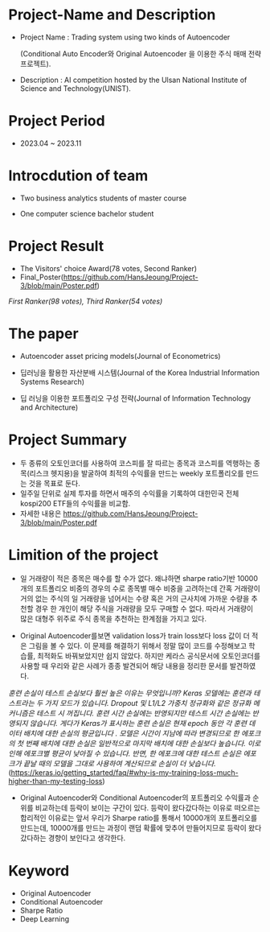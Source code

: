 # Project-Name and Description
- Project Name : Trading system using two kinds of Autoencoder

  (Conditional Auto Encoder와 Original Autoencoder 을 이용한 주식 매매 전략 프로젝트).
  
- Description : AI competition hosted by the Ulsan National Institute of Science and Technology(UNIST).

# Project Period
- 2023.04 ~ 2023.11

# Introcdution of team
- Two business analytics students of  master course

- One computer science bachelor student

# Project Result
- The Visitors' choice Award(78 votes, Second Ranker)
- Final_Poster(https://github.com/HansJeoung/Project-3/blob/main/Poster.pdf)

*First Ranker(98 votes), Third Ranker(54 votes)*

# The paper
- Autoencoder asset pricing models(Journal of Econometrics)

- 딥러닝을 활용한 자산분배 시스템(Journal of the Korea Industrial Information Systems Research)

- 딥 러닝을 이용한 포트폴리오 구성 전략(Journal of Information Technology and Architecture)

# Project Summary
- 두 종류의 오토인코더를 사용하여 코스피를 잘 따르는 종목과 코스피를 역행하는 종목(리스크 헷지용)을 발굴하여 최적의 수익률을 만드는 weekly 포트폴리오를 만드는 것을 목표로 둔다.
- 일주일 단위로 실제 투자를 하면서 매주의 수익률을 기록하여 대한민국 전체 kospi200 ETF들의 수익률을 비교함. 
- 자세한 내용은 https://github.com/HansJeoung/Project-3/blob/main/Poster.pdf

# Limition of the project
- 일 거래량이 적은 종목은 매수를 할 수가 없다. 왜냐하면 sharpe ratio기반 10000개의 포트폴리오 비중의 경우의 수로 종목별 매수 비중을 고려하는데 간혹 거래량이 거의 없는 주식의 일 거래량을 넘어서는 수량 혹은 거의 근사치에 가까운 수량을 추천할 경우 한 개인이 해당 주식을 거래량을 모두 구매할 수 없다. 따라서 거래량이 많은 대형주 위주로 주식 종목을 추천하는 한계점을 가지고 있다.

- Original Autoencoder를보면 validation loss가 train loss보다 loss 값이 더 적은 그림을 볼 수 있다. 이 문제를 해결하기 위해서 정말 많이 코드를 수정해보고 학습률, 최적화도 바꿔보았지만 쉽지 않았다. 하지만 케라스 공식문서에 오토인코더를 사용할 때 우리와 같은 사례가 종종 발견되어 해당 내용을 정리한 문서를 발견하였다.

*훈련 손실이 테스트 손실보다 훨씬 높은 이유는 무엇입니까?
Keras 모델에는 훈련과 테스트라는 두 가지 모드가 있습니다. Dropout 및 L1/L2 가중치 정규화와 같은 정규화 메커니즘은 테스트 시 꺼집니다. 훈련 시간 손실에는 반영되지만 테스트 시간 손실에는 반영되지 않습니다.
게다가 Keras가 표시하는 훈련 손실은 현재 epoch 동안 각 훈련 데이터 배치에 대한 손실의 평균입니다 . 모델은 시간이 지남에 따라 변경되므로 한 에포크의 첫 번째 배치에 대한 손실은 일반적으로 마지막 배치에 대한 손실보다 높습니다. 이로 인해 에포크별 평균이 낮아질 수 있습니다. 반면, 한 에포크에 대한 테스트 손실은 에포크가 끝날 때의 모델을 그대로 사용하여 계산되므로 손실이 더 낮습니다.* (https://keras.io/getting_started/faq/#why-is-my-training-loss-much-higher-than-my-testing-loss)

- Original Autoencoder와 Conditional Autoencoder의 포트폴리오 수익률과 순위를 비교하는데 등락이 보이는 구간이 있다. 등락이 왔다갔다하는 이유로 떠오르는 합리적인 이유로는 앞서 우리가 Sharpe ratio를 통해서 10000개의 포트폴리오를 만드는데, 10000개를 만드는 과정이 랜덤 확률에 맞추어 만들어지므로 등락이 왔다갔다하는 경향이 보인다고 생각한다.


# Keyword
- Original Autoencoder
- Conditional Autoencoder
- Sharpe Ratio
- Deep Learning
